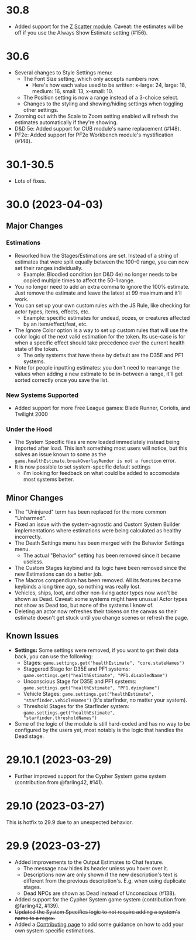 # 30.8
- Added support for the [Z Scatter module](https://foundryvtt.com/packages/z-scatter). Caveat: the estimates will be off if you use the Always Show Estimate setting (#156).

# 30.6
- Several changes to Style Settings menu:
  - The Font Size setting, which only accepts numbers now.
    - Here's how each value used to be written: x-large: 24, large: 18, medium: 16, small: 13, x-small: 10.
  - The Position setting is now a range instead of a 3-choice select.
  - Changes to the styling and showing/hiding settings when toggling other settings.
- Zooming out with the Scale to Zoom setting enabled will refresh the estimates automatically if they're showing.
- D&D 5e: Added support for CUB module's name replacement (#148).
- PF2e: Added support for PF2e Workbench module's mystification (#148).

# 30.1-30.5
- Lots of fixes.

# 30.0 (2023-04-03)

## Major Changes
### Estimations
- Reworked how the Stages/Estimations are set. Instead of a string of estimates that were split equally between the 100-0 range, you can now set their ranges individually.
  - Example: Bloodied condition (on D&D 4e) no longer needs to be copied multiple times to affect the 50-1 range.
- You no longer need to add an extra comma to ignore the 100% estimate. Just remove the estimate and leave the latest at 99 maximum and it'll work.
- You can set up your own custom rules with the JS Rule, like checking for actor types, items, effects, etc.
  - Example: specific estimates for undead, oozes, or creatures affected by an item/effect/feat, etc.
- The Ignore Color option is a way to set up custom rules that will use the color logic of the next valid estimation for the token. Its use-case is for when a specific effect should take precedence over the current health state of the token.
  - The only systems that have these by default are the D35E and PF1 systems.
- Note for people inputting estimates: you don't need to rearrange the values when adding a new estimate to be in-between a range, it'll get sorted correctly once you save the list.

### New Systems Supported
- Added support for more Free League games: Blade Runner, Coriolis, and Twilight 2000

### Under the Hood
- The System Specific files are now loaded immediately instead being imported after load. This isn't something most users will notice, but this solves an issue known to some as the `game.healthEstimate.breakOverlayRender is not a function` error.
- It is now possible to set system-specific default settings
  - I'm looking for feedback on what could be added to accomodate most systems better.

## Minor Changes
- The "Uninjured" term has been replaced for the more common "Unharmed".
- Fixed an issue with the system-agnostic and Custom System Builder implementations where estimations were being calculated as healthy incorrectly.
- The Death Settings menu has been merged with the Behavior Settings menu.
  - The actual "Behavior" setting has been removed since it became useless.
- The Custom Stages keybind and its logic have been removed since the new Estimations can do a better job.
- The Macros compendium has been removed. All its features became keybinds a long time ago, so nothing was really lost.
- Vehicles, ships, loot, and other non-living actor types now won't be shown as Dead. Caveat: some systems might have unusual Actor types not show as Dead too, but none of the systems I know of.
- Deleting an actor now refreshes their tokens on the canvas so their estimate doesn't get stuck until you change scenes or refresh the page.

## Known Issues
- **Settings:** Some settings were removed, if you want to get their data back, you can use the following:
  - Stages: `game.settings.get("healthEstimate", "core.stateNames")`
  - Staggered Stage for D35E and PF1 systems: `game.settings.get("healthEstimate", "PF1.disabledName")`
  - Unconscious Stage for D35E and PF1 systems: `game.settings.get("healthEstimate", "PF1.dyingName")`
  - Vehicle Stages: `game.settings.get("healthEstimate", "starfinder.vehicleNames")` (it's starfinder, no matter your system).
  - Threshold Stages for the Starfinder system: `game.settings.get("healthEstimate", "starfinder.thresholdNames")`
- Some of the logic of the module is still hard-coded and has no way to be configured by the users yet, most notably is the logic that handles the Dead stage.

# 29.10.1 (2023-03-29)
- Further improved support for the Cypher System game system (contribution from @farling42, #141).

# 29.10 (2023-03-27)
This is hotfix to 29.9 due to an unexpected behavior.

# 29.9 (2023-03-27)
- Added improvements to the Output Estimates to Chat feature.
  - The message now hides its header unless you hover over it.
  - Descriptions now are only shown if the new description's text is different from the previous description's. E.g. when using duplicate stages.
  - Dead NPCs are shown as Dead instead of Unconscious (#138).
- Added support for the Cypher System game system (contribution from @farling42, #139).
- ~~Updated the System Specifics logic to not require adding a system's name to a regex.~~
- Added a [Contributing page](https://github.com/mclemente/healthEstimate/blob/master/CONTRIBUTING.md) to add some guidance on how to add your own system specific estimations.
